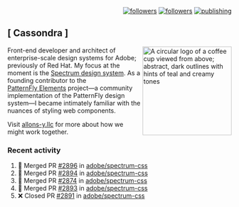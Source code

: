 <p align="right"><a rel="me" href="https://front-end.social/@castastrophe">
    <img alt="followers" title="Follow me on Mastodon" src="https://img.shields.io/mastodon/follow/109297102751309835?domain=https%3A%2F%2Ffront-end.social&label=Follow&logo=mastodon&logoColor=white&style=for-the-badge&labelColor=008080&color=006969"/></a>
  <a href="https://codepen.io/castastrophe/">
    <img alt="followers" title="Follow me on CodePen" src="https://img.shields.io/badge/23-1?color=640464&labelColor=7c007c&style=for-the-badge&logo=codepen&label=Follow"/></a>
<a href="https://castastrophe.medium.com/">
    <img alt="publishing" title="View articles on Medium" src="https://img.shields.io/badge/107-1?color=666&labelColor=444&label=subscribe&logo=medium&logoColor=white&style=for-the-badge"/></a>
</p>

## [&nbsp;Cassondra&nbsp;]

<img align="right" src="https://github-production-user-asset-6210df.s3.amazonaws.com/1840295/253016758-ba468774-1cd3-42c2-8f43-947b5eeb5edf.png" height="200" alt="A circular logo of a coffee cup viewed from above; abstract, dark outlines with hints of teal and creamy tones">

Front-end developer and architect of enterprise-scale design systems for Adobe; previously of Red Hat. My focus at the moment is the [Spectrum design system](https://github.com/adobe/spectrum-css). As a founding contributor to the [PatternFly&nbsp;Elements](https://github.com/patternfly/patternfly-elements) project&mdash;a community implementation of the PatternFly design system&mdash;I became intimately familiar with the nuances of styling web components.

Visit [allons-y.llc](http://allons-y.llc/) for more about how we might work together.

### Recent activity

<!--START_SECTION:activity-->
1. 🎉 Merged PR [#2896](https://github.com/adobe/spectrum-css/pull/2896) in [adobe/spectrum-css](https://github.com/adobe/spectrum-css)
2. 🎉 Merged PR [#2894](https://github.com/adobe/spectrum-css/pull/2894) in [adobe/spectrum-css](https://github.com/adobe/spectrum-css)
3. 🎉 Merged PR [#2874](https://github.com/adobe/spectrum-css/pull/2874) in [adobe/spectrum-css](https://github.com/adobe/spectrum-css)
4. 🎉 Merged PR [#2893](https://github.com/adobe/spectrum-css/pull/2893) in [adobe/spectrum-css](https://github.com/adobe/spectrum-css)
5. ❌ Closed PR [#2891](https://github.com/adobe/spectrum-css/pull/2891) in [adobe/spectrum-css](https://github.com/adobe/spectrum-css)
<!--END_SECTION:activity-->
